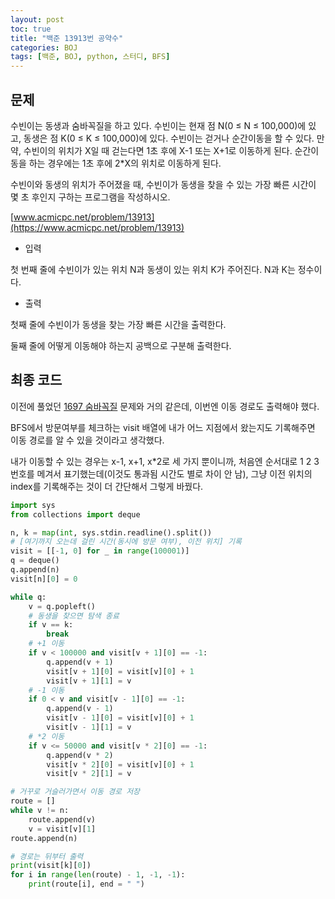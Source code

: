```yaml
---
layout: post
toc: true
title: "백준 13913번 공약수"
categories: BOJ
tags: [백준, BOJ, python, 스터디, BFS]
---
```


## 문제
수빈이는 동생과 숨바꼭질을 하고 있다. 수빈이는 현재 점 N(0 ≤ N ≤ 100,000)에 있고, 동생은 점 K(0 ≤ K ≤ 100,000)에 있다. 수빈이는 걷거나 순간이동을 할 수 있다. 만약, 수빈이의 위치가 X일 때 걷는다면 1초 후에 X-1 또는 X+1로 이동하게 된다. 순간이동을 하는 경우에는 1초 후에 2*X의 위치로 이동하게 된다.

수빈이와 동생의 위치가 주어졌을 때, 수빈이가 동생을 찾을 수 있는 가장 빠른 시간이 몇 초 후인지 구하는 프로그램을 작성하시오.

[www.acmicpc.net/problem/13913](https://www.acmicpc.net/problem/13913)

* 입력

첫 번째 줄에 수빈이가 있는 위치 N과 동생이 있는 위치 K가 주어진다. N과 K는 정수이다.

* 출력

첫째 줄에 수빈이가 동생을 찾는 가장 빠른 시간을 출력한다.

둘째 줄에 어떻게 이동해야 하는지 공백으로 구분해 출력한다.


## 최종 코드

이전에 풀었던 [1697 숨바꼭질](https://www.acmicpc.net/problem/1697) 문제와 거의 같은데, 이번엔 이동 경로도 출력해야 했다.

BFS에서 방문여부를 체크하는 visit 배열에 내가 어느 지점에서 왔는지도 기록해주면 이동 경로를 알 수 있을 것이라고 생각했다.

내가 이동할 수 있는 경우는 x-1, x+1, x*2로 세 가지 뿐이니까, 처음엔 순서대로 1 2 3 번호를 메겨서 표기했는데(이것도 통과됨 시간도 별로 차이 안 남), 그냥 이전 위치의 index를 기록해주는 것이 더 간단해서 그렇게 바꿨다.

```python
import sys
from collections import deque

n, k = map(int, sys.stdin.readline().split())
# [여기까지 오는데 걸린 시간(동시에 방문 여부), 이전 위치] 기록
visit = [[-1, 0] for _ in range(100001)]
q = deque()
q.append(n)
visit[n][0] = 0

while q:
    v = q.popleft()
    # 동생을 찾으면 탐색 종료
    if v == k:
        break
    # +1 이동
    if v < 100000 and visit[v + 1][0] == -1:
        q.append(v + 1)
        visit[v + 1][0] = visit[v][0] + 1
        visit[v + 1][1] = v
    # -1 이동
    if 0 < v and visit[v - 1][0] == -1:
        q.append(v - 1)
        visit[v - 1][0] = visit[v][0] + 1
        visit[v - 1][1] = v
    # *2 이동
    if v <= 50000 and visit[v * 2][0] == -1:
        q.append(v * 2)
        visit[v * 2][0] = visit[v][0] + 1
        visit[v * 2][1] = v

# 거꾸로 거슬러가면서 이동 경로 저장
route = []
while v != n:
    route.append(v)
    v = visit[v][1]
route.append(n)

# 경로는 뒤부터 출력
print(visit[k][0])
for i in range(len(route) - 1, -1, -1):
    print(route[i], end = " ")
```
